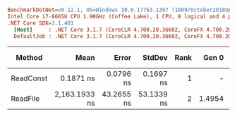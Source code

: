 ``` ini

BenchmarkDotNet=v0.12.1, OS=Windows 10.0.17763.1397 (1809/October2018Update/Redstone5)
Intel Core i7-8665U CPU 1.90GHz (Coffee Lake), 1 CPU, 8 logical and 4 physical cores
.NET Core SDK=3.1.401
  [Host]     : .NET Core 3.1.7 (CoreCLR 4.700.20.36602, CoreFX 4.700.20.37001), X64 RyuJIT
  DefaultJob : .NET Core 3.1.7 (CoreCLR 4.700.20.36602, CoreFX 4.700.20.37001), X64 RyuJIT


```
|    Method |          Mean |      Error |     StdDev | Rank |  Gen 0 | Gen 1 | Gen 2 | Allocated |
|---------- |--------------:|-----------:|-----------:|-----:|-------:|------:|------:|----------:|
| ReadConst |     0.1871 ns |  0.0796 ns |  0.1697 ns |    1 |      - |     - |     - |         - |
|  ReadFile | 2,163.1933 ns | 43.2655 ns | 53.1339 ns |    2 | 1.4954 |     - |     - |    6264 B |
